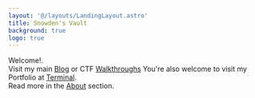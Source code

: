```yaml
---
layout: '@/layouts/LandingLayout.astro'
title: Snowden's Vault
background: true
logo: true
---
```


Welcome!.\
Visit my main [Blog](/posts) or CTF [Walkthroughs](https://blog.snowdensvault.fyi/writeups)
You're also welcome to visit my Portfolio at [Terminal](https://terminalcv.snowdensvault.fyi/).  
Read more in the [About](/about) section.
